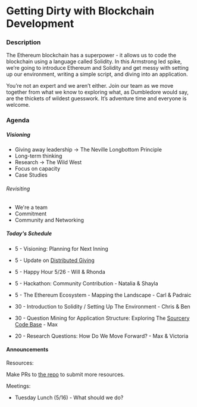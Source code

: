# Getting Dirty with Blockchain Development
### Description
The Ethereum blockchain has a superpower - it allows us to code the blockchain using a language called Solidity. In this Armstrong led spike, we’re going to introduce Ethereum and Solidity and get messy with setting up our environment, writing a simple script, and diving into an application.

You’re not an expert and we aren’t either. Join our team as we move together from what we know to exploring what, as Dumbledore would say, are the thickets of wildest guesswork. It’s adventure time and everyone is welcome.

### Agenda
##### Visioning

* Giving away leadership -> The Neville Longbottom Principle
* Long-term thinking
* Research -> The Wild West
* Focus on capacity
* Case Studies

###### Revisiting
* We're a team
* Commitment
* Community and Networking

##### Today's Schedule
* 5 - Visioning: Planning for Next Inning
* 5 - Update on [Distributed Giving](http://rmblockchain.org/)
* 5 - Happy Hour 5/26 - Will & Rhonda
* 5 - Hackathon: Community Contribution - Natalia & Shayla
* 5 - The Ethereum Ecosystem - Mapping the Landscape - Carl & Padraic

* 30 - Introduction to Solidity / Setting Up The Environment - Chris & Ben
* 30 - Question Mining for Application Structure: Exploring The  [Sourcery Code Base](https://github.com/ethanbennett/sourcery) - Max
* 20 - Research Questions: How Do We Move Forward? - Max & Victoria

#### Announcements
Resources:

Make PRs to [the repo](https://github.com/meyerhoferc/armstrong) to submit more resources.

Meetings:
- Tuesday Lunch (5/16) - What should we do?
